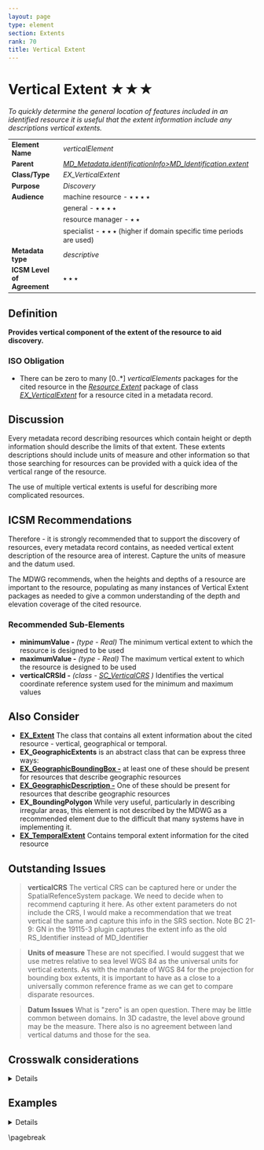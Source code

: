 ```yaml
---
layout: page
type: element
section: Extents
rank: 70
title: Vertical Extent
---
```

# Vertical Extent ★★★

*To quickly determine the general location of features included in an identified resource it is useful that the extent information include any descriptions vertical extents.*

| | |
| --- | --- |
| **Element Name** | *verticalElement* |
| **Parent** |*[MD_Metadata.identificationInfo>MD_Identification.extent](./ResourceExtent)* |
| **Class/Type** | *EX_VerticalExtent* |
| **Purpose** | *Discovery* |
| **Audience** | machine resource - ⭑ ⭑ ⭑ ⭑ |
| | general - ⭑ ⭑ ⭑ ⭑ |
| | resource manager - ⭑ ⭑ |
| | specialist - ⭑ ⭑ ⭑ (higher if domain specific time periods are used) |
| **Metadata type** | *descriptive* |
| **ICSM Level of Agreement** | ⭑ ⭑ ⭑ |

## Definition
**Provides vertical component of the extent of the resource to aid discovery.**

### ISO Obligation

- There can be zero to many [0..\*] *verticalElements* packages for the cited resource in the *[Resource Extent](./ResourceExtent)* package of class *[EX_VerticalExtent](http://wiki.esipfed.org/index.php/EX_VerticalExtent)* for a resource cited in a metadata record. 

## Discussion

Every metadata record describing resources which contain height or depth information should describe the limits of that extent. These extents descriptions should include units of measure and other information so that those searching for resources can be provided with a quick idea of the vertical range of the resource. 

The use of multiple vertical extents is useful for describing more complicated resources.

## ICSM Recommendations

Therefore - it is strongly recommended that to support the discovery of resources, every metadata record contains, as needed vertical extent description of the resource area of interest. Capture the units of measure and the datum used.

The MDWG recommends, when the heights and depths of a resource are important to the resource, populating as many instances of Vertical Extent packages as needed to give a common understanding of the depth and elevation coverage of the cited resource.

### Recommended Sub-Elements

- **minimumValue -** *(type - Real)* The minimum vertical extent to which the resource is designed to be used
- **maximumValue -** *(type - Real)* The maximum vertical extent to which the resource is designed to be used
- **verticalCRSId -** *(class - [SC_VerticalCRS](http://wiki.esipfed.org/index.php/VerticalCRS)
)* Identifies the vertical coordinate reference system used for the minimum and maximum values

## Also Consider

- **[EX_Extent](./ResourceExtent)** The class that contains all extent information about the cited resource - vertical, geographical or temporal.
- **EX_GeographicExtents** is an abstract class that can be express three ways:
 - **[EX_GeographicBoundingBox -](./ExtentBoundingBox)** at least one of these should be present for resources that describe geographic resources
 - **[EX_GeographicDescription -](./ExtentGeographicDescription)** One of these should be present for resources that describe geographic resources
 - **EX_BoundingPolygon** While very useful, particularly in describing irregular areas, this element is not described by the MDWG as a recommended element due to the difficult that many systems have in implementing it.
- **[EX_TemporalExtent](./TemporalExtents)** Contains temporal extent information for the cited resource

## Outstanding Issues

> **verticalCRS**
The vertical CRS can be captured here or under the SpatialRefenceSystem package. We need to decide when to recommend capturing it here. As other extent parameters do not include the CRS, I would make a recommendation that we treat vertical the same and capture this info in the SRS section.
> Note BC 21-9: GN in the 19115-3 plugin captures the extent info as the old RS_Identifier instead of MD_Identifier

> **Units of measure**
These are not specified. I would suggest that we use metres relative to sea level WGS 84 as the universal units for vertical extents. As with the mandate of WGS 84 for the projection for bounding box extents, it is important to have as a close to a universally common reference frame as we can get to compare disparate resources.

> **Datum Issues**
What is "zero" is an open question. There may be little common between domains. In 3D cadastre, the level above ground may be the measure. There also is no agreement between land vertical datums and those for the sea.

## Crosswalk considerations

<details>

### Dublin core / CKAN / data.gov.au

Mapping to CKAN and Dublin core elements, particularly as used by data.gov.au needs discussion

### DCAT

Maps to `dct.spatial`

### RIF-CS

Maps to `Coverage/Spatial`

</details>

## Examples

<details>

### XML

```
<mdb:MD_Metadata>
....
  <mdb:identificationInfo>
   <mri:MD_DataIdentification>
     ....
     <mri:extent>
      <gex:EX_Extent>
        <gex:verticalElement>
         <gex:EX_VerticalExtent>
           <gex:minimumValue>
            <gco:Real>-1000</gco:Real>
           </gex:minimumValue>
           <gex:maximumValue>
            <gco:Real>1000</gco:Real>
           </gex:maximumValue>
           <gex:verticalCRSId>
            <mrs:MD_ReferenceSystem>
              <gmd:referenceSystemInfo xmlns:gmd="http://www.isotc211.org/2005/gmd">
               <gmd:MD_ReferenceSystem>
                 <gmd:referenceSystemIdentifier>
                  <gmd:RS_Identifier>
                    <gmd:code>
                     <gco:CharacterString 
                     xmlns:gco="http://www.isotc211.org/2005/gco">
                     WGS 84 (EPSG:4326)</gco:CharacterString>
                    </gmd:code>
                    <gmd:codeSpace>
                     <gco:CharacterString 
                     xmlns:gco="http://www.isotc211.org/2005/gco">
                     EPSG
                     </gco:CharacterString>
                    </gmd:codeSpace>
                    <gmd:version>
                     <gco:CharacterString 
                     xmlns:gco="http://www.isotc211.org/2005/gco">
                     8.6
                     </gco:CharacterString>
                    </gmd:version>
                  </gmd:RS_Identifier>
                 </gmd:referenceSystemIdentifier>
               </gmd:MD_ReferenceSystem>
              </gmd:referenceSystemInfo>
            </mrs:MD_ReferenceSystem>
           </gex:verticalCRSId>
         </gex:EX_VerticalExtent>
        </gex:verticalElement>
      </gex:EX_Extent>
     </mri:extent>
   ....
   </mri:MD_DataIdentification>
  </mdb:identificationInfo>
....
</mdb:MD_Metadata>
```

\pagebreak

### UML diagrams

Recommended elements highlighted in Yellow

![ExVertical](../images/EX_Vertical.png)

</details>

\pagebreak

